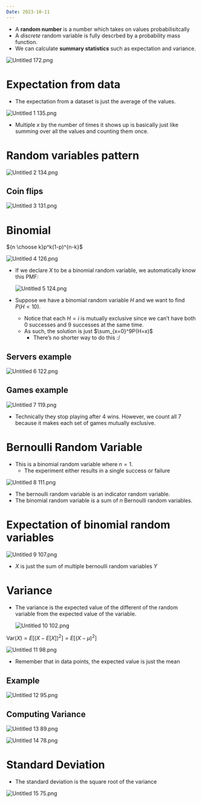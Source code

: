 ```yaml
---
Date: 2023-10-11
---
```

- A **random number** is a number which takes on values probabilisitcally
- A _discrete_ random variable is fully descrbed by a probability mass function.
- We can calculate **summary statistics** such as expectation and variance.

![Untitled 172.png](attachments/Untitled%20172.png)

# Expectation from data

- The expectation from a dataset is just the average of the values.

![Untitled 1 135.png](attachments/Untitled%201%20135.png)

- Multiple $x$﻿ by the number of times it shows up is basically just like summing over all the values and counting them once.

# Random variables pattern

![Untitled 2 134.png](attachments/Untitled%202%20134.png)

## Coin flips

![Untitled 3 131.png](attachments/Untitled%203%20131.png)

# Binomial

${n \choose k}p^k(1-p)^{n-k}$

![Untitled 4 126.png](attachments/Untitled%204%20126.png)

- If we declare $X$﻿ to be a binomial random variable, we automatically know this PMF:
    
    ![Untitled 5 124.png](attachments/Untitled%205%20124.png)
    
- Suppose we have a binomial random variable $H$﻿ and we want to find $P(H<10)$﻿.
    - Notice that each $H = i$﻿ is mutually exclusive since we can’t have both 0 successes and 9 successes at the same time.
    - As such, the solution is just $\sum_{x=0}^9P(H=x)$﻿
        - There’s no shorter way to do this :/

## Servers example

![Untitled 6 122.png](attachments/Untitled%206%20122.png)

## Games example

![Untitled 7 119.png](attachments/Untitled%207%20119.png)

- Technically they stop playing after 4 wins. However, we count all 7 because it makes each set of games mutually exclusive.

# Bernoulli Random Variable

- This is a binomial random variable where $n = 1$﻿.
    - The experiment either results in a single success or failure

![Untitled 8 111.png](attachments/Untitled%208%20111.png)

- The bernoulli random variable is an indicator random variable.
- The binomial random variable is a sum of $n$﻿ Bernoulli random variables.

# Expectation of binomial random variables

![Untitled 9 107.png](attachments/Untitled%209%20107.png)

- $X$﻿ is just the sum of multiple bernoulli random variables $Y$﻿

# Variance

- The variance is the expected value of the different of the random variable from the expected value of the variable.
    
    ![Untitled 10 102.png](attachments/Untitled%2010%20102.png)
    

$\text{Var}(X) = E[(X - E[X])^2] = E[(X - \mu)^2]$

![Untitled 11 98.png](attachments/Untitled%2011%2098.png)

- Remember that in data points, the expected value is just the mean

## Example

![Untitled 12 95.png](attachments/Untitled%2012%2095.png)

## Computing Variance

![Untitled 13 89.png](attachments/Untitled%2013%2089.png)

![Untitled 14 78.png](attachments/Untitled%2014%2078.png)

# Standard Deviation

- The standard deviation is the square root of the variance

![Untitled 15 75.png](attachments/Untitled%2015%2075.png)